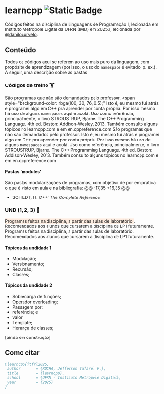 # learncpp ![Static Badge](https://img.shields.io/badge/learning-black?style=plastic&logo=cplusplus&logoColor=blue&logoSize=auto&labelColor=black&color=004012)

Códigos feitos na disciplina de Linguagens de Programação I, lecionada em Instituto Metrópole Digital da UFRN (IMD) em 2025.1, lecionada por [@danilocurvelo](https://github.com/danilocurvelo).

## Conteúdo
Todos os códigos aqui se referem ao uso mais puro da linguagem, com propósito de aprendizagem (por isso, o uso do ```namespace``` é evitado, p. ex.). A seguir, uma descrição sobre as pastas

### Códigos de treino 🏋️
São programas que não são demandados pelo professor. <span style="background-color: rbga(100, 30, 76, 0.5);" Isto é, eu mesmo fui atrás e programei algo em C++ pra aprender por conta própria. Por isso mesmo há uso de alguns ```namespaces``` aqui e acolá. </span> Uso como referência, principalmente, o livro STROUSTRUP, Bjarne. The C++ Programming Language. 4th ed. Boston: Addison-Wesley, 2013. Também consulto alguns tópicos no learncpp.com e em en.cppreference.com
São programas que não são demandados pelo professor. Isto é, eu mesmo fui atrás e programei algo em C++ pra aprender por conta própria. Por isso mesmo há uso de alguns ```namespaces``` aqui e acolá. Uso como referência, principalmente, o livro STROUSTRUP, Bjarne. The C++ Programming Language. 4th ed. Boston: Addison-Wesley, 2013. Também consulto alguns tópicos no learncpp.com e em en.cppreference.com

<!-- <span style="color:red;">your text here > </span> -->

#### Pastas 'modules'
São pastas modularizações de programas, com objetivo de por em prática o que é visto em aula e na bibliografia:
@@ -17,35 +16,35 @@
* SCHILDT, H. _C++: The Complete Reference_

### UND (1, 2, 3) 🎯
<text style="background-color:rgba(255, 205, 176, 0.39);"> Programas feitos na disciplina, a partir das aulas de laboratório </text>. Recomendados aos alunos que cursarem a disciplina de LP1 futuramente.  
Programas feitos na disciplina, a partir das aulas de laboratório. Recomendados aos alunos que cursarem a disciplina de LP1 futuramente.  

#### Tópicos da undidade 1
- Modulação;
- Versionamento;
- Recursão;
- Classes;

#### Tópicos da undidade 2
- Sobrecarga de funções;
- Operador overloading;
- Passagem por:
- referência; e
- valor.
- Template;
- Herança de classes;


[ainda em construção]


## Como citar 
``` bibtex
@learncpp{jtfrl2025,
 author       = {ROCHA, Jefferson Tafarel F.},
 title        = {learncpp},
 school       = {UFRN - Instituto Metrópole Digital},
 year         = {2025}
}
```

